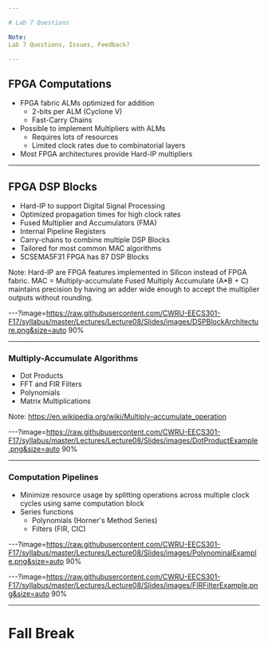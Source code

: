 ```yaml
---

# Lab 7 Questions

Note:
Lab 7 Questions, Issues, Feedback?

---
```


## FPGA Computations

* FPGA fabric ALMs optimized for addition
	* 2-bits per ALM (Cyclone V)
	* Fast-Carry Chains
* Possible to implement Multipliers with ALMs
	* Requires lots of resources
	* Limited clock rates due to combinatorial layers
* Most FPGA architectures provide Hard-IP multipliers

---

## FPGA DSP Blocks

* Hard-IP to support Digital Signal Processing
* Optimized propagation times for high clock rates
* Fused Multiplier and Accumulators (FMA)
* Internal Pipeline Registers
* Carry-chains to combine multiple DSP Blocks
* Tailored for most common MAC algorithms
* 5CSEMA5F31 FPGA has 87 DSP Blocks

Note:
Hard-IP are FPGA features implemented in Silicon instead of FPGA fabric.
MAC = Multiply-accumulate
Fused Multiply Accumulate (A*B + C) maintains precision by having an adder wide enough to accept the multiplier outputs without rounding.

---?image=https://raw.githubusercontent.com/CWRU-EECS301-F17/syllabus/master/Lectures/Lecture08/Slides/images/DSPBlockArchitecture.png&size=auto 90%

---

### Multiply-Accumulate Algorithms

* Dot Products
* FFT and FIR Filters
* Polynomials
* Matrix Multiplications

Note:
https://en.wikipedia.org/wiki/Multiply–accumulate_operation

---?image=https://raw.githubusercontent.com/CWRU-EECS301-F17/syllabus/master/Lectures/Lecture08/Slides/images/DotProductExample.png&size=auto 90%

---

### Computation Pipelines

* Minimize resource usage by splitting operations across multiple clock cycles using same computation block
* Series functions
	* Polynomials (Horner's Method Series)
	* Filters (FIR, CIC)

---?image=https://raw.githubusercontent.com/CWRU-EECS301-F17/syllabus/master/Lectures/Lecture08/Slides/images/PolynominalExample.png&size=auto 90%

---?image=https://raw.githubusercontent.com/CWRU-EECS301-F17/syllabus/master/Lectures/Lecture08/Slides/images/FIRFilterExample.png&size=auto 90%

---

# Fall Break
